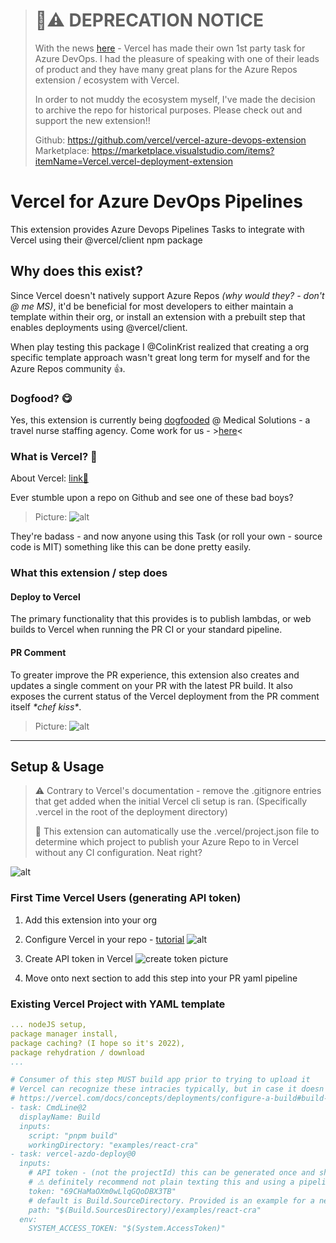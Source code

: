> # 📝⚠️ DEPRECATION NOTICE
>
> With the news [here](https://vercel.com/changelog/vercel-extension-for-azure-devops-now-available) - Vercel has made their own 1st party task for Azure DevOps. I had the pleasure of speaking with one of their leads of product and they have many great plans for the Azure Repos extension / ecosystem with Vercel.
>
> In order to not muddy the ecosystem myself, I've made the decision to archive the repo for historical purposes. Please check out and support the new extension!!
>
> Github: https://github.com/vercel/vercel-azure-devops-extension
> Marketplace: https://marketplace.visualstudio.com/items?itemName=Vercel.vercel-deployment-extension


# Vercel for Azure DevOps Pipelines

This extension provides Azure Devops Pipelines Tasks to integrate with Vercel using their @vercel/client npm package

## Why does this exist?

Since Vercel doesn't natively support Azure Repos _(why would they? - don't @ me MS)_, it'd be beneficial for most developers to either maintain a template within their org, or install an extension with a prebuilt step that enables deployments using @vercel/client.

When play testing this package I @ColinKrist realized that creating a org specific template approach wasn't great long term for myself and for the Azure Repos community 👍.

### Dogfood? 😋

Yes, this extension is currently being [dogfooded](https://www.techopedia.com/definition/30784/dogfooding#:~:text=The%20term%20%22dogfooding%22%20is%20an,is%20confident%20about%20its%20products.) @ Medical Solutions - a travel nurse staffing agency. Come work for us - >[here](https://thebestjobieverhad.com/)<

### What is Vercel? 🔼

About Vercel: [link🔗](https://vercel.com/docs)

Ever stumble upon a repo on Github and see one of these bad boys?
> Picture:
![alt](images/github-vercel-example.png)

They're badass - and now anyone using this Task (or roll your own - source code is MIT) something like this can be done pretty easily.

### What this extension / step does

#### Deploy to Vercel

The primary functionality that this provides is to publish lambdas, or web builds to Vercel when running the PR CI or your standard pipeline.
#### PR Comment

To greater improve the PR experience, this extension also creates and updates a single comment on your PR with the latest PR build. It also exposes the current status of the Vercel deployment from the PR comment itself _\*chef kiss\*_.

> Picture:
 ![alt](images/pr-comment.png)

---

## Setup & Usage

> ⚠ Contrary to Vercel's documentation - remove the .gitignore entries that get added when the initial Vercel cli setup is ran. (Specifically .vercel in the root of the deployment directory)
>
> 🙌 This extension can automatically use the .vercel/project.json file to determine which project to publish your Azure Repo to in Vercel without any CI configuration. Neat right?

![alt](images/cli-initial-setup-project-file.png)

### First Time Vercel Users (generating API token)

1. Add this extension into your org

1. Configure Vercel in your repo - [tutorial](https://vercel.com/docs/cli#introduction/project-linking)
 ![alt](images/cli-initial-setup.png)

1. Create API token in Vercel
  ![create token picture](images/create_token.png)

1. Move onto next section to add this step into your PR yaml pipeline

### Existing Vercel Project with YAML template

```yaml
... nodeJS setup,
package manager install,
package caching? (I hope so it's 2022),
package rehydration / download
...

# Consumer of this step MUST build app prior to trying to upload it
# Vercel can recognize these intracies typically, but in case it doesn't go here to learn about to configuring the project output directory within Vercel
# https://vercel.com/docs/concepts/deployments/configure-a-build#build-and-development-settings
- task: CmdLine@2
  displayName: Build
  inputs:
    script: "pnpm build"
    workingDirectory: "examples/react-cra"
- task: vercel-azdo-deploy@0
  inputs:
    # API token - (not the projectId) this can be generated once and shared across projects
    # ⚠ definitely recommend not plain texting this and using a pipeline variable ;)
    token: "69CHaMaOXm0wLlqGQoDBX3TB"
    # default is Build.SourceDirectory. Provided is an example for a nested repo, or for a monorepo (only supports 1 deployment from a monorepo at this time... TODO)
    path: "$(Build.SourcesDirectory)/examples/react-cra"
  env:
    SYSTEM_ACCESS_TOKEN: "$(System.AccessToken)"
```